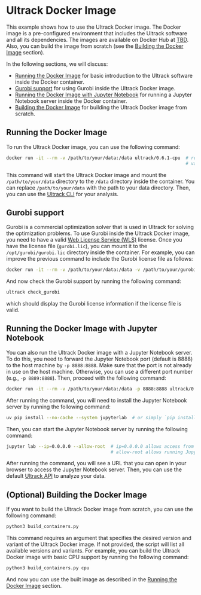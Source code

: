 # Ultrack Docker Image

This example shows how to use the Ultrack Docker image. The Docker image is a pre-configured environment that includes 
the Ultrack software and all its dependencies. The images are available on Docker Hub at [TBD](https://hub.docker.com/).
Also, you can build the image from scratch (see the [Building the Docker Image](#optional-building-the-docker-image) section).

In the following sections, we will discuss:

- [Running the Docker Image](#running-the-docker-image) for basic introduction to the Ultrack software inside the Docker 
    container.
- [Gurobi support](#gurobi-support) for using Gurobi inside the Ultrack Docker image.
- [Running the Docker Image with Jupyter Notebook](#running-the-docker-image-with-jupyter-notebook) for running a Jupyter
    Notebook server inside the Docker container.
- [Building the Docker Image](#optional-building-the-docker-image) for building the Ultrack Docker image from scratch.

## Running the Docker Image

To run the Ultrack Docker image, you can use the following command:

```bash
docker run -it --rm -v /path/to/your/data:/data ultrack/0.6.1-cpu  # replace 6.0.1-cpu with the desired version and 
                                                                   # variant (e.g., 6.0.1-cpu, 6.0.1-cuda11.8)
```

This command will start the Ultrack Docker image and mount the `/path/to/your/data` directory to the `/data` directory
inside the container. You can replace `/path/to/your/data` with the path to your data directory. Then, you can use the
[Ultrack CLI](https://royerlab.github.io/ultrack/cli.html) for your analysis.

## Gurobi support

Gurobi is a commercial optimization solver that is used in Ultrack for solving the optimization problems. To use Gurobi
inside the Ultrack Docker image, you need to have a valid 
[Web License Service (WLS)](https://www.gurobi.com/features/web-license-service/) license. Once you have the license file
(`gurobi.lic`), you can mount it to the `/opt/gurobi/gurobi.lic` directory inside the container. For example, you can
improve the previous command to include the Gurobi license file as follows:

```bash
docker run -it --rm -v /path/to/your/data:/data -v /path/to/your/gurobi.lic:/opt/gurobi/gurobi.lic ultrack/0.6.1-cpu
```

And now check the Gurobi support by running the following command:

```bash
ultrack check_gurobi
```

which should display the Gurobi license information if the license file is valid.

## Running the Docker Image with Jupyter Notebook

You can also run the Ultrack Docker image with a Jupyter Notebook server. To do this, you need to forward the Jupyter
Notebook port (default is 8888) to the host machine by `-p 8888:8888`. Make sure that the port is not already in use on
the host machine. Otherwise, you can use a different port number (e.g., `-p 8889:8888`). Then, proceed with the 
following command:

```bash
docker run -it --rm -v /path/to/your/data:/data -p 8888:8888 ultrack/0.6.1-cpu
```

After running the command, you will need to install the Jupyter Notebook server by running the following command:

```bash
uv pip install --no-cache --system jupyterlab  # or simply `pip install jupyterlab`
```
Then, you can start the Jupyter Notebook server by running the following command:

```bash
jupyter lab --ip=0.0.0.0 --allow-root  # ip=0.0.0.0 allows access from any IP address (e.g. outside the container)
                                       # allow-root allows running Jupyter Notebook as root user, which is the default user inside the container
```

After running the command, you will see a URL that you can open in your browser to access the Jupyter Notebook server.
Then, you can use the default [Ultrack API](https://royerlab.github.io/ultrack/api.html) to analyze your data.

## (Optional) Building the Docker Image 

If you want to build the Ultrack Docker image from scratch, you can use the following command:

```bash
python3 build_containers.py 
```

This command requires an argument that specifies the desired version and variant of the Ultrack Docker image. If not 
provided, the script will list all available versions and variants. For example, you can build the Ultrack Docker image
with basic CPU support by running the following command:

```bash
python3 build_containers.py cpu
```

And now you can use the built image as described in the [Running the Docker Image](#running-the-docker-image) section.